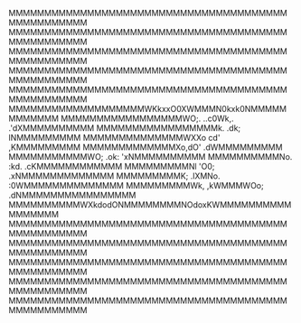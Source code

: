 MMMMMMMMMMMMMMMMMMMMMMMMMMMMMMMMMMMMMMMMMMMMMMMMMM
MMMMMMMMMMMMMMMMMMMMMMMMMMMMMMMMMMMMMMMMMMMMMMMMMM
MMMMMMMMMMMMMMMMMMMMMMMMMMMMMMMMMMMMMMMMMMMMMMMMMM
MMMMMMMMMMMMMMMMMMMMMMMMMMMMMMMMMMMMMMMMMMMMMMMMMM
MMMMMMMMMMMMMMMMMMMMMMMMMMMMMMMMMMMMMMMMMMMMMMMMMM
MMMMMMMMMMMMMMMMMMMWKkxxO0XWMMMN0kxk0NMMMMMMMMMMMM
MMMMMMMMMMMMMMMMMWO;.    ..c0Wk,.   .'dXMMMMMMMMMM
MMMMMMMMMMMMMMMMMk.         .dk;       lNMMMMMMMMM
MMMMMMMMMMMMMMWXXo            cd'      ,KMMMMMMMMM
MMMMMMMMMMMMMXo,dO'                   .dWMMMMMMMMM
MMMMMMMMMMMWO;  .ok:                 'xNMMMMMMMMMM
MMMMMMMMMMNo.     :kd.             .cKMMMMMMMMMMMM
MMMMMMMMMNl        'O0;           .xNMMMMMMMMMMMMM
MMMMMMMMMK;       .lXMNo.        :0WMMMMMMMMMMMMMM
MMMMMMMMMWk,     ,kWMMMWOo;    .dNMMMMMMMMMMMMMMMM
MMMMMMMMMMWXkdodONMMMMMMMMNOdoxKWMMMMMMMMMMMMMMMMM
MMMMMMMMMMMMMMMMMMMMMMMMMMMMMMMMMMMMMMMMMMMMMMMMMM
MMMMMMMMMMMMMMMMMMMMMMMMMMMMMMMMMMMMMMMMMMMMMMMMMM
MMMMMMMMMMMMMMMMMMMMMMMMMMMMMMMMMMMMMMMMMMMMMMMMMM
MMMMMMMMMMMMMMMMMMMMMMMMMMMMMMMMMMMMMMMMMMMMMMMMMM
MMMMMMMMMMMMMMMMMMMMMMMMMMMMMMMMMMMMMMMMMMMMMMMMMM
